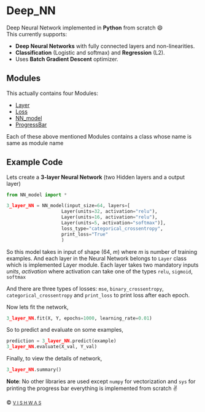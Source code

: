 # Deep_NN
Deep Neural Network implemented in **Python** from scratch :smile:
<br>
This currently supports:
- **Deep Neural Networks** with fully connected layers and non-linearities.
- **Classification** (Logistic and softmax) and **Regression** (L2).
- Uses **Batch Gradient Descent** optimizer.

## Modules
This actually contains four Modules:
- [Layer](https://github.com/vstark21/Deep_NN/blob/master/Layer.py)
- [Loss](https://github.com/vstark21/Deep_NN/blob/master/Loss.py)
- [NN_model](https://github.com/vstark21/Deep_NN/blob/master/NN_model.py)
- [ProgressBar](https://github.com/vstark21/Deep_NN/blob/master/ProgressBar.py)

Each of these above mentioned Modules contains a class whose name is same as module name

## Example Code
Lets create a **3-layer Neural Network** (two Hidden layers and a output layer)

```python
from NN_model import *

3_layer_NN = NN_model(input_size=64, layers=[
                    Layer(units=32, activation="relu"),
                    Layer(units=16, activation="relu"),
                    Layer(units=5, activation="softmax")],
                    loss_type="categorical_crossentropy",
                    print_loss="True"
                    )
```

So this model takes in input of shape (64, *m*) where *m* is number of training examples. And each layer in the Neural Network belongs to <code>Layer</code> class which is implemented Layer module. Each layer takes two mandatory inputs *units*, *activation* where activation can take one of the types <code>relu</code>, <code>sigmoid</code>,  <code>softmax</code>

And there are three types of losses: <code>mse</code>, <code>binary\_crossentropy</code>, <code>categorical\_crossentropy</code> and <code>print_loss</code>
to print loss after each epoch.

Now lets fit the network,

```python
3_layer_NN.fit(X, Y, epochs=1000, learning_rate=0.01)
```

So to predict and evaluate on some examples,

```python
prediction = 3_layer_NN.predict(example)
3_layer_NN.evaluate(X_val, Y_val)
```

Finally, to view the details of network,

```python    
3_layer_NN.summary()
```

**Note**: No other libraries are used except <code>numpy</code> for vectorization and <code>sys</code> for printing the progress bar everything is implemented from scratch :v:

:copyright: <a href="https://github.com/vstark21"><small>V I S H W A S</small></a>
